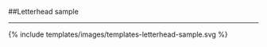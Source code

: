 <section id="templates-page-letterhead-sample">
</section>

##Letterhead sample
<hr>
{% include templates/images/templates-letterhead-sample.svg %}